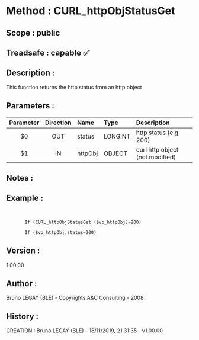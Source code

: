 ﻿# **Method :** CURL_httpObjStatusGet
## **Scope :** public
## **Treadsafe :** capable ✅ 
## **Description :** 
This function returns the http status from an http object
## **Parameters :** 
| Parameter | Direction | Name | Type | Description | 
|:----:|:----:|:----|:----|:----| 
| $0 | OUT | status | LONGINT | http status (e.g. 200) | 
| $1 | IN | httpObj | OBJECT | curl http object (not modified) | 

## **Notes :** 

## **Example :** 
```

      
       If (CURL_httpObjStatusGet ($vo_httpObj)=200)
      
       If ($vo_httpObj.status=200)
```
## **Version :** 
1.00.00
## **Author :** 
Bruno LEGAY (BLE) - Copyrights A&C Consulting - 2008
## **History :** 
 CREATION : Bruno LEGAY (BLE) - 18/11/2019, 21:31:35 - v1.00.00

